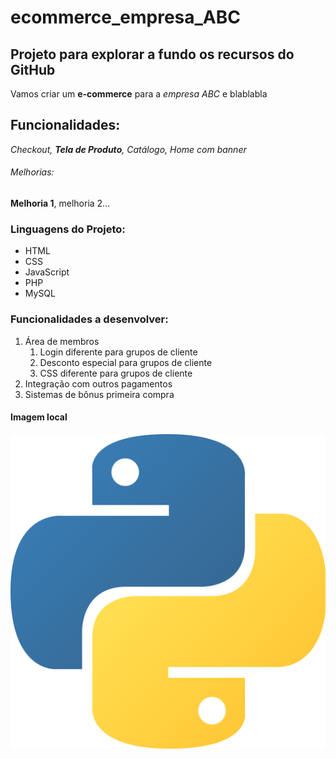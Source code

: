 # ecommerce_empresa_ABC
## Projeto para explorar a fundo os recursos do GitHub ###

Vamos criar um **e-commerce** para a *empresa ABC* e blablabla

## Funcionalidades:

_Checkout, **Tela de Produto**, Catálogo, Home com banner_

###### Melhorias:

__Melhoria 1__, melhoria 2...

### Linguagens do Projeto:

* HTML
* CSS
* JavaScript
* PHP
* MySQL

### Funcionalidades a desenvolver:

1. Área de membros
    1. Login diferente para grupos de cliente
    2. Desconto especial para grupos de cliente
    3. CSS diferente para grupos de cliente
2. Integração com outros pagamentos
3. Sistemas de bônus primeira compra

#### Imagem local

![Logo do Python](img/python.png)
